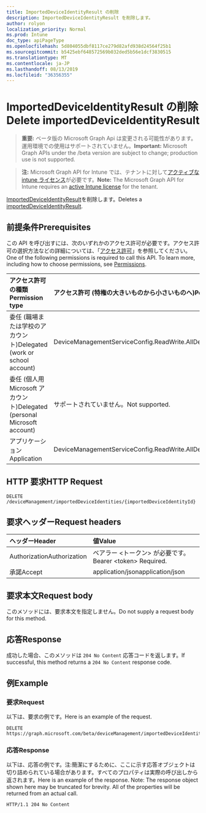 ```yaml
---
title: ImportedDeviceIdentityResult の削除
description: ImportedDeviceIdentityResult を削除します。
author: rolyon
localization_priority: Normal
ms.prod: Intune
doc_type: apiPageType
ms.openlocfilehash: 5d804055dbf8117ce279d82afd938d24564f25b1
ms.sourcegitcommit: b5425ebf648572569b032ded5b56e1dcf3830515
ms.translationtype: MT
ms.contentlocale: ja-JP
ms.lasthandoff: 08/13/2019
ms.locfileid: "36356355"
---
```

# <a name="delete-importeddeviceidentityresult"></a><span data-ttu-id="91967-103">ImportedDeviceIdentityResult の削除</span><span class="sxs-lookup"><span data-stu-id="91967-103">Delete importedDeviceIdentityResult</span></span>

> <span data-ttu-id="91967-104">**重要:** ベータ版の Microsoft Graph Api は変更される可能性があります。運用環境での使用はサポートされていません。</span><span class="sxs-lookup"><span data-stu-id="91967-104">**Important:** Microsoft Graph APIs under the /beta version are subject to change; production use is not supported.</span></span>

> <span data-ttu-id="91967-105">**注:** Microsoft Graph API for Intune では、テナントに対して[アクティブな intune ライセンス](https://go.microsoft.com/fwlink/?linkid=839381)が必要です。</span><span class="sxs-lookup"><span data-stu-id="91967-105">**Note:** The Microsoft Graph API for Intune requires an [active Intune license](https://go.microsoft.com/fwlink/?linkid=839381) for the tenant.</span></span>

<span data-ttu-id="91967-106">[ImportedDeviceIdentityResult](../resources/intune-enrollment-importeddeviceidentityresult.md)を削除します。</span><span class="sxs-lookup"><span data-stu-id="91967-106">Deletes a [importedDeviceIdentityResult](../resources/intune-enrollment-importeddeviceidentityresult.md).</span></span>

## <a name="prerequisites"></a><span data-ttu-id="91967-107">前提条件</span><span class="sxs-lookup"><span data-stu-id="91967-107">Prerequisites</span></span>
<span data-ttu-id="91967-p101">この API を呼び出すには、次のいずれかのアクセス許可が必要です。アクセス許可の選択方法などの詳細については、「[アクセス許可](/graph/permissions-reference)」を参照してください。</span><span class="sxs-lookup"><span data-stu-id="91967-p101">One of the following permissions is required to call this API. To learn more, including how to choose permissions, see [Permissions](/graph/permissions-reference).</span></span>

|<span data-ttu-id="91967-110">アクセス許可の種類</span><span class="sxs-lookup"><span data-stu-id="91967-110">Permission type</span></span>|<span data-ttu-id="91967-111">アクセス許可 (特権の大きいものから小さいものへ)</span><span class="sxs-lookup"><span data-stu-id="91967-111">Permissions (from most to least privileged)</span></span>|
|:---|:---|
|<span data-ttu-id="91967-112">委任 (職場または学校のアカウント)</span><span class="sxs-lookup"><span data-stu-id="91967-112">Delegated (work or school account)</span></span>|<span data-ttu-id="91967-113">DeviceManagementServiceConfig.ReadWrite.All</span><span class="sxs-lookup"><span data-stu-id="91967-113">DeviceManagementServiceConfig.ReadWrite.All</span></span>|
|<span data-ttu-id="91967-114">委任 (個人用 Microsoft アカウント)</span><span class="sxs-lookup"><span data-stu-id="91967-114">Delegated (personal Microsoft account)</span></span>|<span data-ttu-id="91967-115">サポートされていません。</span><span class="sxs-lookup"><span data-stu-id="91967-115">Not supported.</span></span>|
|<span data-ttu-id="91967-116">アプリケーション</span><span class="sxs-lookup"><span data-stu-id="91967-116">Application</span></span>|<span data-ttu-id="91967-117">DeviceManagementServiceConfig.ReadWrite.All</span><span class="sxs-lookup"><span data-stu-id="91967-117">DeviceManagementServiceConfig.ReadWrite.All</span></span>|

## <a name="http-request"></a><span data-ttu-id="91967-118">HTTP 要求</span><span class="sxs-lookup"><span data-stu-id="91967-118">HTTP Request</span></span>
<!-- {
  "blockType": "ignored"
}
-->
``` http
DELETE /deviceManagement/importedDeviceIdentities/{importedDeviceIdentityId}
```

## <a name="request-headers"></a><span data-ttu-id="91967-119">要求ヘッダー</span><span class="sxs-lookup"><span data-stu-id="91967-119">Request headers</span></span>
|<span data-ttu-id="91967-120">ヘッダー</span><span class="sxs-lookup"><span data-stu-id="91967-120">Header</span></span>|<span data-ttu-id="91967-121">値</span><span class="sxs-lookup"><span data-stu-id="91967-121">Value</span></span>|
|:---|:---|
|<span data-ttu-id="91967-122">Authorization</span><span class="sxs-lookup"><span data-stu-id="91967-122">Authorization</span></span>|<span data-ttu-id="91967-123">ベアラー &lt;トークン&gt; が必要です。</span><span class="sxs-lookup"><span data-stu-id="91967-123">Bearer &lt;token&gt; Required.</span></span>|
|<span data-ttu-id="91967-124">承諾</span><span class="sxs-lookup"><span data-stu-id="91967-124">Accept</span></span>|<span data-ttu-id="91967-125">application/json</span><span class="sxs-lookup"><span data-stu-id="91967-125">application/json</span></span>|

## <a name="request-body"></a><span data-ttu-id="91967-126">要求本文</span><span class="sxs-lookup"><span data-stu-id="91967-126">Request body</span></span>
<span data-ttu-id="91967-127">このメソッドには、要求本文を指定しません。</span><span class="sxs-lookup"><span data-stu-id="91967-127">Do not supply a request body for this method.</span></span>

## <a name="response"></a><span data-ttu-id="91967-128">応答</span><span class="sxs-lookup"><span data-stu-id="91967-128">Response</span></span>
<span data-ttu-id="91967-129">成功した場合、このメソッドは `204 No Content` 応答コードを返します。</span><span class="sxs-lookup"><span data-stu-id="91967-129">If successful, this method returns a `204 No Content` response code.</span></span>

## <a name="example"></a><span data-ttu-id="91967-130">例</span><span class="sxs-lookup"><span data-stu-id="91967-130">Example</span></span>

### <a name="request"></a><span data-ttu-id="91967-131">要求</span><span class="sxs-lookup"><span data-stu-id="91967-131">Request</span></span>
<span data-ttu-id="91967-132">以下は、要求の例です。</span><span class="sxs-lookup"><span data-stu-id="91967-132">Here is an example of the request.</span></span>
``` http
DELETE https://graph.microsoft.com/beta/deviceManagement/importedDeviceIdentities/{importedDeviceIdentityId}
```

### <a name="response"></a><span data-ttu-id="91967-133">応答</span><span class="sxs-lookup"><span data-stu-id="91967-133">Response</span></span>
<span data-ttu-id="91967-p102">以下は、応答の例です。注:簡潔にするために、ここに示す応答オブジェクトは切り詰められている場合があります。すべてのプロパティは実際の呼び出しから返されます。</span><span class="sxs-lookup"><span data-stu-id="91967-p102">Here is an example of the response. Note: The response object shown here may be truncated for brevity. All of the properties will be returned from an actual call.</span></span>
``` http
HTTP/1.1 204 No Content
```






